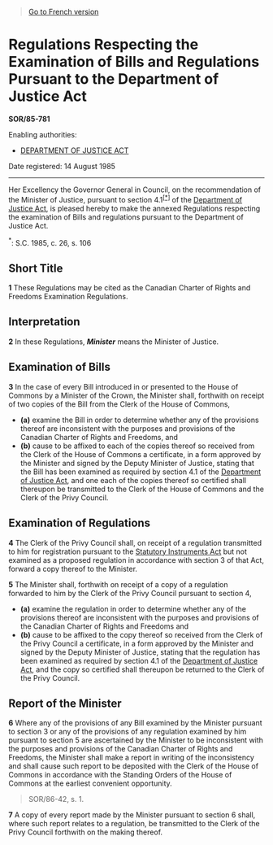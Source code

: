 > [Go to French version](/fr/Règlements/Décrets,%20ordonnances%20et%20règlements%20statutaires/85/781.md)

# Regulations Respecting the Examination of Bills and Regulations Pursuant to the Department of Justice Act

**SOR/85-781**

Enabling authorities: 
- [DEPARTMENT OF JUSTICE ACT](/en/Acts/Revised%20Statutes%20of%20Canada/J/J-2.md)

Date registered: 14 August 1985

----------

Her Excellency the Governor General in Council, on the recommendation of the Minister of Justice, pursuant to section 4.1<sup><a href='#fn_SOR-85-781_e_hq_9859'>[*]</a></sup> of the [Department of Justice Act](/en/Acts/Revised%20Statutes%20of%20Canada/J/J-2.md), is pleased hereby to make the annexed Regulations respecting the examination of Bills and regulations pursuant to the Department of Justice Act.

<a name='fn_SOR-85-781_e_hq_9859'><sup>*</sup></a>: S.C. 1985, c. 26, s. 106<br />




## Short Title


**1** These Regulations may be cited as the Canadian Charter of Rights and Freedoms Examination Regulations.




## Interpretation


**2** In these Regulations, ***Minister*** means the Minister of Justice.




## Examination of Bills


**3** In the case of every Bill introduced in or presented to the House of Commons by a Minister of the Crown, the Minister shall, forthwith on receipt of two copies of the Bill from the Clerk of the House of Commons,
- **(a)** examine the Bill in order to determine whether any of the provisions thereof are inconsistent with the purposes and provisions of the Canadian Charter of Rights and Freedoms, and
- **(b)** cause to be affixed to each of the copies thereof so received from the Clerk of the House of Commons a certificate, in a form approved by the Minister and signed by the Deputy Minister of Justice, stating that the Bill has been examined as required by section 4.1 of the [Department of Justice Act](/en/Acts/Revised%20Statutes%20of%20Canada/J/J-2.md),
and one each of the copies thereof so certified shall thereupon be transmitted to the Clerk of the House of Commons and the Clerk of the Privy Council.




## Examination of Regulations


**4** The Clerk of the Privy Council shall, on receipt of a regulation transmitted to him for registration pursuant to the [Statutory Instruments Act](/en/Acts/Revised%20Statutes%20of%20Canada/S/S-22.md) but not examined as a proposed regulation in accordance with section 3 of that Act, forward a copy thereof to the Minister.



**5** The Minister shall, forthwith on receipt of a copy of a regulation forwarded to him by the Clerk of the Privy Council pursuant to section 4,
- **(a)** examine the regulation in order to determine whether any of the provisions thereof are inconsistent with the purposes and provisions of the Canadian Charter of Rights and Freedoms and
- **(b)** cause to be affixed to the copy thereof so received from the Clerk of the Privy Council a certificate, in a form approved by the Minister and signed by the Deputy Minister of Justice, stating that the regulation has been examined as required by section 4.1 of the [Department of Justice Act](/en/Acts/Revised%20Statutes%20of%20Canada/J/J-2.md),
and the copy so certified shall thereupon be returned to the Clerk of the Privy Council.




## Report of the Minister


**6** Where any of the provisions of any Bill examined by the Minister pursuant to section 3 or any of the provisions of any regulation examined by him pursuant to section 5 are ascertained by the Minister to be inconsistent with the purposes and provisions of the Canadian Charter of Rights and Freedoms, the Minister shall make a report in writing of the inconsistency and shall cause such report to be deposited with the Clerk of the House of Commons in accordance with the Standing Orders of the House of Commons at the earliest convenient opportunity.
> SOR/86-42, s. 1.




**7** A copy of every report made by the Minister pursuant to section 6 shall, where such report relates to a regulation, be transmitted to the Clerk of the Privy Council forthwith on the making thereof.


